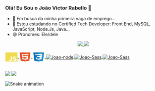 ### Olá! Eu Sou o João Victor Rabello 👋


- 🔭 Em busca da minha primeira vaga de emprego...
- 🌱 Estou estudando no Certified Tech Developer: Front End, MySQL, JavaScript, Node.Js, Java...
- 😄 Pronomes: Ele/dele 

<div align="center">
  <a href="https://github.com/Jvrossi10">
  <img height="150em" src="https://github-readme-stats.vercel.app/api?username=Jvrossi10&show_icons=true&theme=dark&include_all_commits=true&count_private=true"/>
  <img height="150em" src="https://github-readme-stats.vercel.app/api/top-langs/?username=Jvrossi10&layout=compact&langs_count=7&theme=dark"/>
</div>
<div style="display: inline_block"><br>
  <img align="center" alt="Joao-JavaScript" height="30" width="40" src="https://raw.githubusercontent.com/devicons/devicon/master/icons/javascript/javascript-plain.svg">
  <img align="center" alt="Joao-HTML" height="30" width="40" src="https://raw.githubusercontent.com/devicons/devicon/master/icons/html5/html5-original.svg">
  <img align="center" alt="Joao-CSS" height="30" width="40" src="https://raw.githubusercontent.com/devicons/devicon/master/icons/css3/css3-original.svg">
  <img align="center" alt="Joao-node" height="30" width="40" src="https://cdn.jsdelivr.net/gh/devicons/devicon/icons/nodejs/nodejs-original.svg" />
  <img align="center" alt="Joao-Sass" height="30" width="40" src="https://cdn.jsdelivr.net/gh/devicons/devicon/icons/sass/sass-original.svg" />
  <img align="center" alt="Joao-Sass" height="30" width="40" src="https://cdn.jsdelivr.net/gh/devicons/devicon/icons/bootstrap/bootstrap-original.svg" />
          
 
  
  ##
 
<div> 
 
  <a href="https://www.instagram.com/jvrossi10/" target="_blank"><img src="https://img.shields.io/badge/-Instagram-%23E4405F?style=for-the-badge&logo=instagram&logoColor=white" target="_blank"></a> 
  <a href="https://www.linkedin.com/in/joão-victor-rossi-rabello-ab4032216/" target="_blank"><img src="https://img.shields.io/badge/-LinkedIn-%230077B5?style=for-the-badge&logo=linkedin&logoColor=white" target="_blank"></a> 

  ![Snake animation](https://github.com/Jvrossi10/Jvrossi10/blob/output/github-contribution-grid-snake.svg)
 
</div>
